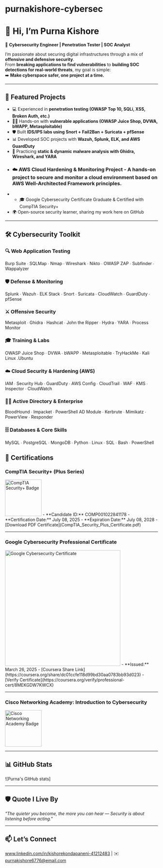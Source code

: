 # purnakishore-cybersec
# 👋 Hi, I’m Purna Kishore  

🔐 **Cybersecurity Engineer | Penetration Tester | SOC Analyst**  

I’m passionate about securing digital infrastructures through a mix of **offensive and defensive security**.  
From **breaking applications to find vulnerabilities** to **building SOC detections for real-world threats**, my goal is simple:  
➡️ **Make cyberspace safer, one project at a time.**  

---

## 📂 Featured Projects  

- 💻 Experienced in **penetration testing (OWASP Top 10, SQLi, XSS, Broken Auth, etc.)**  
- 🧑‍💻 Hands-on with **vulnerable applications (OWASP Juice Shop, DVWA, bWAPP, Metasploitable)**  
- 🛡️ Built **IDS/IPS labs using Snort + Fail2Ban + Suricata + pfSense**  
- 📊 Developed SOC projects with **Wazuh, Splunk, ELK, and AWS GuardDuty**  
- 🔬 Practicing **static & dynamic malware analysis with Ghidra, Wireshark, and YARA**
- ### ☁️ AWS Cloud Hardening & Monitoring Project - A hands-on project to secure and monitor a cloud environment based on AWS Well-Architected Framework principles.
- - 🎓 Google Cybersecurity Certificate Graduate & Certified with CompTIA Security+
- 🌍 Open-source security learner, sharing my work here on GitHub  

---
## 🛠️ Cybersecurity Toolkit

### 🔍 **Web Application Testing**
Burp Suite ∙ SQLMap ∙ Nmap ∙ Wireshark ∙ Nikto ∙ OWASP ZAP ∙ Subfinder ∙ Wappalyzer


### 🛡️ **Defense & Monitoring**
Splunk ∙ Wazuh ∙ ELK Stack ∙ Snort ∙ Suricata ∙ CloudWatch ∙ GuardDuty ∙ pfSense


### ⚔️ **Offensive Security**
Metasploit ∙ Ghidra ∙ Hashcat ∙ John the Ripper ∙ Hydra ∙ YARA ∙ Process Monitor

### 🎓 **Training & Labs**
OWASP Juice Shop ∙ DVWA ∙ bWAPP ∙ Metasploitable ∙ TryHackMe ∙ Kali Linux  .Ubuntu

### ☁️ **Cloud Security & Hardening (AWS)**
IAM ∙ Security Hub ∙ GuardDuty ∙ AWS Config ∙ CloudTrail ∙ WAF ∙ KMS ∙ Inspector ∙ CloudWatch

### 👨‍💻 **Active Directory & Enterprise**
BloodHound ∙ Impacket ∙ PowerShell AD Module ∙ Kerbrute ∙ Mimikatz ∙ PowerView ∙ Responder


### 🗄️ **Databases & Core Skills**
MySQL ∙ PostgreSQL ∙ MongoDB ∙ Python ∙ Linux ∙ SQL ∙ Bash ∙ PowerShell


## 🏅 Certifications

### CompTIA Security+ (Plus Series)
<img src="CompTIA_Security_Plus_Badge.png" alt="CompTIA Security+ Badge" width="120"/>
- **Candidate ID:** COMP001022841178
- **Certification Date:** July 08, 2025
- **Expiration Date:** July 08, 2028
- [Download PDF Certificate](CompTIA_Security_Plus_Certificate.pdf)

---

### Google Cybersecurity Professional Certificate
<img src="Google_Cybersecurity_Certificate.png" alt="Google Cybersecurity Certificate" width="380"/>
- **Issued:** March 26, 2025
- [Coursera Share Link](https://coursera.org/share/dc01ccfe118d99bd30aa0783bb93d023)
- [Verify Certificate](https://coursera.org/verify/professional-cert/8MEKGDW7KWCX)

---

### Cisco Networking Academy: Introduction to Cybersecurity
<img src="Cisco_Intro_to_Cybersecurity_Badge.png" alt="Cisco Networking Academy Badge" width="120"/>

---

## 📊 GitHub Stats  
![Purna's GitHub stats]
 
---

## 🛡️ Quote I Live By  
*"The quieter you become, the more you can hear — Security is about listening before acting."*  

---

## 📫 Let’s Connect  
www.linkedin.com/in/kishorekondapaneni-41212483 | ✉️ purnakishore6776@email.com  
